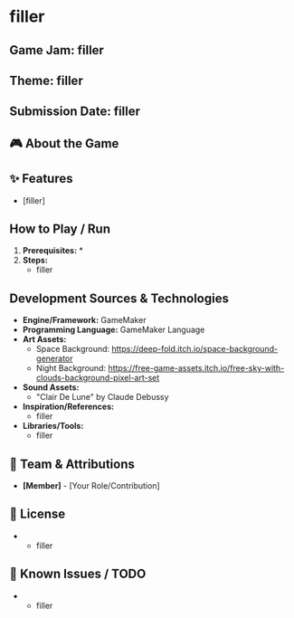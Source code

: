 <!-- just fill/remove whatever -->

# filler

## Game Jam: filler
## Theme: filler
## Submission Date: filler

## 🎮 About the Game

## ✨ Features

*   [filler]


##   How to Play / Run
1.  **Prerequisites:**
    *   
2.  **Steps:**
    *   filler

##   Development Sources & Technologies

*   **Engine/Framework:** GameMaker
*   **Programming Language:** GameMaker Language
*   **Art Assets:**
    *   Space Background: https://deep-fold.itch.io/space-background-generator
    *   Night Background: https://free-game-assets.itch.io/free-sky-with-clouds-background-pixel-art-set
*   **Sound Assets:**
    *   "Clair De Lune" by Claude Debussy
*   **Inspiration/References:**
    *   filler
*   **Libraries/Tools:**
    *   filler

## 👥 Team & Attributions

*   **[Member]** - [Your Role/Contribution]


## 📝 License
*    *   filler

## 🐛 Known Issues / TODO
*    *   filler
